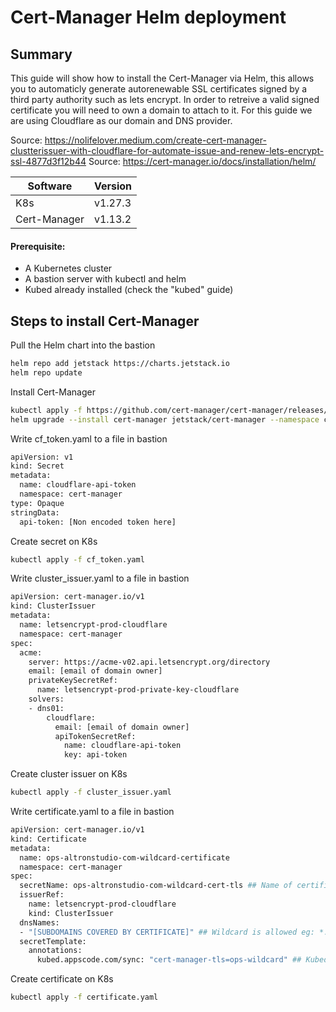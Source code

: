 # Cert-Manager Helm deployment

## Summary
This guide will show how to install the Cert-Manager via Helm, this allows you to automaticly generate autorenewable SSL certificates signed by a third party authority such as lets encrypt. In order to retreive a valid signed certificate you will need to own a domain to attach to it. For this guide we are using Cloudflare as our domain and DNS provider.

Source: https://nolifelover.medium.com/create-cert-manager-clustterissuer-with-cloudflare-for-automate-issue-and-renew-lets-encrypt-ssl-4877d3f12b44
Source: https://cert-manager.io/docs/installation/helm/

| Software | Version |
| ------ | ------ |
| K8s | v1.27.3 |
| Cert-Manager | v1.13.2 |

#### Prerequisite:
- A Kubernetes cluster
- A bastion server with kubectl and helm
- Kubed already installed (check the "kubed" guide)

## Steps to install Cert-Manager

Pull the Helm chart into the bastion
```sh
helm repo add jetstack https://charts.jetstack.io
helm repo update
```
Install Cert-Manager
```sh
kubectl apply -f https://github.com/cert-manager/cert-manager/releases/download/v1.13.2/cert-manager.crds.yaml
helm upgrade --install cert-manager jetstack/cert-manager --namespace cert-manager --create-namespace --version v1.13.2
```
Write cf_token.yaml to a file in bastion
```sh
apiVersion: v1
kind: Secret
metadata:
  name: cloudflare-api-token
  namespace: cert-manager
type: Opaque
stringData:
  api-token: [Non encoded token here]
```
Create secret on K8s
```sh
kubectl apply -f cf_token.yaml 
```
Write cluster_issuer.yaml to a file in bastion
```sh
apiVersion: cert-manager.io/v1
kind: ClusterIssuer
metadata:
  name: letsencrypt-prod-cloudflare
  namespace: cert-manager
spec:
  acme:
    server: https://acme-v02.api.letsencrypt.org/directory
    email: [email of domain owner]
    privateKeySecretRef:
      name: letsencrypt-prod-private-key-cloudflare
    solvers:
    - dns01:
        cloudflare:
          email: [email of domain owner]
          apiTokenSecretRef:
            name: cloudflare-api-token
            key: api-token
```
Create cluster issuer on K8s
```sh
kubectl apply -f cluster_issuer.yaml 
```
Write certificate.yaml to a file in bastion
```sh
apiVersion: cert-manager.io/v1
kind: Certificate
metadata:
  name: ops-altronstudio-com-wildcard-certificate
  namespace: cert-manager
spec:
  secretName: ops-altronstudio-com-wildcard-cert-tls ## Name of certificate on K8s
  issuerRef:
    name: letsencrypt-prod-cloudflare
    kind: ClusterIssuer
  dnsNames:
  - "[SUBDOMAINS COVERED BY CERTIFICATE]" ## Wildcard is allowed eg: *.hwcops.altronstudio.com
  secretTemplate:
    annotations:
      kubed.appscode.com/sync: "cert-manager-tls=ops-wildcard" ## Kubed annotation to sync on all namespace with this values
```
Create certificate on K8s
```sh
kubectl apply -f certificate.yaml 
```